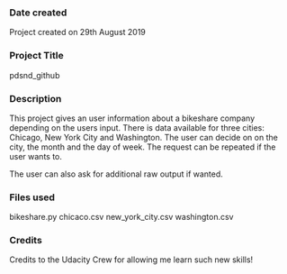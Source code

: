 ### Date created
Project created on 29th August 2019

### Project Title
pdsnd_github

### Description
This project gives an user information about a bikeshare company depending on the users input.
There is data available for three cities: Chicago, New York City and Washington.
The user can decide on on the city, the month and the day of week. The request can be repeated if the user wants to.

The user can also ask for additional raw output if wanted.


### Files used
bikeshare.py
chicaco.csv
new_york_city.csv
washington.csv

### Credits
Credits to the Udacity Crew for allowing me learn such new skills!


